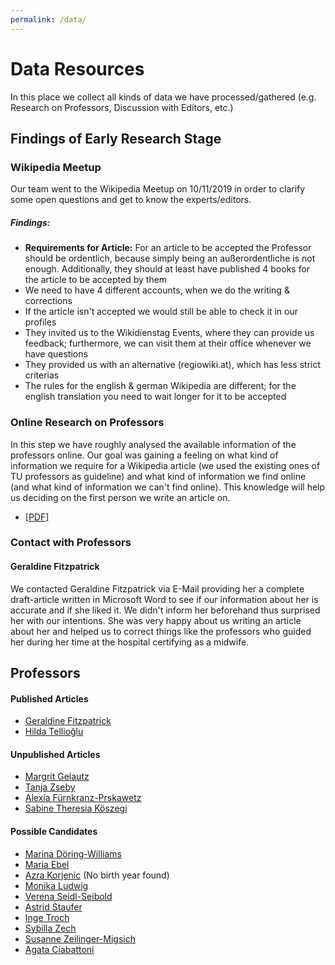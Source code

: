 ```yaml
---
permalink: /data/
---
```


# Data Resources
In this place we collect all kinds of data we have processed/gathered (e.g. Research on Professors, Discussion with Editors, etc.)

## Findings of Early Research Stage
### Wikipedia Meetup
Our team went to the Wikipedia Meetup on 10/11/2019 in order to clarify some open questions and get to know the experts/editors.

##### Findings:
- **Requirements for Article:** For an article to be accepted the Professor should be ordentlich, because simply being an außerordentliche is not enough. Additionally, they should at least have published 4 books for the article to be accepted by them
- We need to have 4 different accounts, when we do the writing & corrections
- If the article isn't accepted we would still be able to check it in our profiles
- They invited us to the Wikidienstag Events, where they can provide us feedback; furthermore, we can visit them at their office whenever we have questions
- They provided us with an alternative (regiowiki.at), which has less strict criterias
- The rules for the english & german Wikipedia are different; for the english translation you need to wait longer for it to be accepted

### Online Research on Professors
In this step we have roughly analysed the available information of the professors online. Our goal was gaining a feeling on what kind of information we require for a Wikipedia article (we used the existing ones of TU professors as guideline) and what kind of information we find online (and what kind of information we can't find online). This knowledge will help us deciding on the first person we write an article on.

- [\[PDF\]](../../assets/OnlineResearch-on-Professors.pdf)

### Contact with Professors
#### Geraldine Fitzpatrick
We contacted Geraldine Fitzpatrick via E-Mail providing her a complete draft-article written in Microsoft Word to see if our information about her is accurate and if she liked it. We didn't inform her beforehand thus surprised her with our intentions. She was very happy about us writing an article about her and helped us to correct things like the professors who guided her during her time at the hospital certifying as a midwife.

## Professors
#### Published Articles
- [Geraldine Fitzpatrick](fitzpatrick)
- [Hilda Tellioğlu](tellioglu)

#### Unpublished Articles
- [Margrit Gelautz](gelautz)
- [Tanja Zseby](zseby)
- [Alexia Fürnkranz-Prskawetz](fuernkranz-prskawetz)
- [Sabine Theresia Köszegi](koeszegi)

#### Possible Candidates
- [Marina Döring-Williams](https://www.tuwien.at/tu-wien/organisation/zentrale-services/genderkompetenz/frauenspuren/frauenspuren-heute/professorinnen/marina-doering-williams/)
- [Maria Ebel](https://www.tuwien.at/tu-wien/organisation/zentrale-services/genderkompetenz/frauenspuren/frauenspuren-heute/professorinnen/maria-ebel/)
- [Azra Korjenic](https://www.tuwien.at/tu-wien/organisation/zentrale-services/genderkompetenz/frauenspuren/frauenspuren-heute/professorinnen/azra-korjenic/) (No birth year found)
- [Monika Ludwig](https://www.tuwien.at/tu-wien/organisation/zentrale-services/genderkompetenz/frauenspuren/frauenspuren-heute/professorinnen/monika-ludwig/)
- [Verena Seidl-Seibold](https://www.tuwien.at/tu-wien/organisation/zentrale-services/genderkompetenz/frauenspuren/frauenspuren-heute/professorinnen/verena-seidl-seibold/)
- [Astrid Staufer](https://www.tuwien.at/tu-wien/organisation/zentrale-services/genderkompetenz/frauenspuren/frauenspuren-heute/professorinnen/astrid-staufer/)
- [Inge Troch](https://www.tuwien.at/tu-wien/organisation/zentrale-services/genderkompetenz/frauenspuren/frauenspuren-heute/professorinnen/inge-troch/)
- [Sybilla Zech](https://www.tuwien.at/tu-wien/organisation/zentrale-services/genderkompetenz/frauenspuren/frauenspuren-heute/professorinnen/sybilla-zech/)
- [Susanne Zeilinger-Migsich](https://www.tuwien.at/tu-wien/organisation/zentrale-services/genderkompetenz/frauenspuren/frauenspuren-heute/professorinnen/susanne-zeiliner-migsich/)
- [Agata Ciabattoni](https://www.tuwien.at/tu-wien/organisation/zentrale-services/genderkompetenz/frauenspuren/frauenspuren-heute/professorinnen/agata-ciabattoni/)
